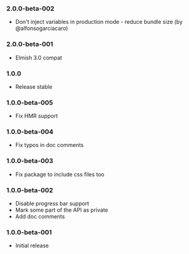 ### 2.0.0-beta-002

* Don't inject variables in production mode - reduce bundle size (by @alfonsogarciacaro)

### 2.0.0-beta-001

* Elmish 3.0 compat

### 1.0.0

* Release stable

### 1.0.0-beta-005

* Fix HMR support

### 1.0.0-beta-004

* Fix typos in doc comments

### 1.0.0-beta-003

* Fix package to include css files too

### 1.0.0-beta-002

* Disable progress bar support
* Mark some part of the API as private
* Add doc comments

### 1.0.0-beta-001

* Initial release
